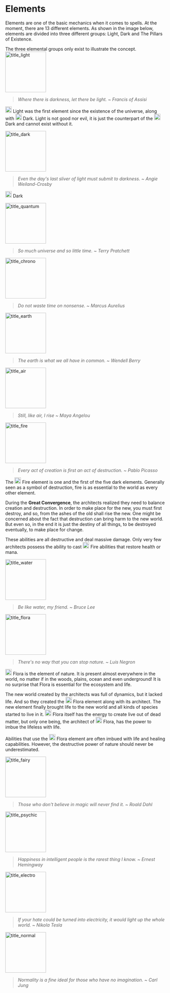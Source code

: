 # Elements

Elements are one of the basic mechanics when it comes to spells. At the moment, there are 13 different elements. As shown in the image below, elements are divided into three different groups: Light, Dark and The Pillars of Existence.

<note>
    The three elemental groups only exist to illustrate the concept.
</note>

<chapter title="Light">

<img src="title_light.png" alt="title_light" height="128" title="Light Title"/>

> <i>Where there is darkness, let there be light. ~ Francis of Assisi</i>

<format color="Bisque"><img src="icon_light.png" alt="icon_light" style="inline" width="20" title="Light Icon"/> Light</format> was the first element since the existence of the universe, along with <format color="Gray"><img src="icon_dark.png" alt="icon_dark" style="inline" width="20" title="Dark Icon"/> Dark</format>. Light is not good nor evil, it is just the counterpart of the <format color="Gray"><img src="icon_dark.png" alt="icon_dark" style="inline" width="20" title="Dark Icon"/> Dark</format> and cannot exist without it.



</chapter>

<chapter title="Dark">

<img src="title_dark.png" alt="title_dark" height="128" title="Dark Title"/>

> <i>Even the day's last sliver of light must submit to darkness. ~ Angie Weiland-Crosby</i>

<format color="Gray"><img src="icon_dark.png" alt="icon_dark" style="inline" width="20" title="Dark Icon"/> Dark</format>

</chapter>

<chapter title="Quantum">

<img src="title_quantum.png" alt="title_quantum" height="128" title="Quantum Title"/>

> <i>So much universe and so little time. ~ Terry Pratchett</i>

</chapter>

<chapter title="Chrono">

<img src="title_chrono.png" alt="title_chrono" height="128" title="Chrono Title"/>

> <i>Do not waste time on nonsense. ~ Marcus Aurelius</i>

</chapter>

<chapter title="Earth">

<img src="title_earth.png" alt="title_earth" height="128" title="Earth Title"/>

> <i>The earth is what we all have in common. ~ Wendell Berry</i>

</chapter>

<chapter title="Air">

<img src="title_air.png" alt="title_air" height="128" title="Air Title"/>

> <i>Still, like air, I rise ~ Maya Angelou</i>

</chapter>

<chapter title="Fire">

<img src="title_fire.png" alt="title_fire" height="128" title="Fire Title"/>

> <i>Every act of creation is first an act of destruction. ~ Pablo Picasso</i>

The <format color="IndianRed"><img src="icon_fire.png" alt="icon_fire" style="inline" width="20" title="Fire Icon"/> Fire</format> element is one and the first of the five dark elements. Generally seen as a symbol of destruction, fire is as essential to the world as every other element.

During the <b>Great Convergence</b>, the architects realized they need to balance creation and destruction. In order to make place for the new, you must first destroy, and so, from the ashes of the old shall rise the new. One might be concerned about the fact that destruction can bring harm to the new world. But even so, in the end it is just the destiny of all things, to be destroyed eventually, to make place for change.

These abilities are all destructive and deal massive damage. Only very few architects possess the ability to cast <format color="IndianRed"><img src="icon_fire.png" alt="icon_fire" style="inline" width="20" title="Fire Icon"/> Fire</format> abilities that restore health or mana.

</chapter>

<chapter title="Water">

<img src="title_water.png" alt="title_water" height="128" title="Water Title"/>

> <i>Be like water, my friend. ~ Bruce Lee</i>

</chapter>

<chapter title="Flora">

<img src="title_flora.png" alt="title_flora" height="128" title="Flora Title"/>

> <i>There's no way that you can stop nature. ~ Luis Negron</i>

<format color="GreenYellow"><img src="icon_flora.png" alt="icon_flora" style="inline" width="20" title="Flora Icon"/> Flora</format> is the element of nature. It is present almost everywhere in the world, no matter if in the woods, plains, ocean and even underground! It is no surprise that Flora is essential for the ecosystem and life.

The new world created by the architects was full of dynamics, but it lacked life. And so they created the <format color="GreenYellow"><img src="icon_flora.png" alt="icon_flora" style="inline" width="20" title="Flora Icon"/> Flora</format> element along with its architect. The new element finally brought life to the new world and all kinds of species started to live in it. <format color="GreenYellow"><img src="icon_flora.png" alt="icon_flora" style="inline" width="20" title="Flora Icon"/> Flora</format> itself has the energy to create live out of dead matter, but only one being, the architect of <format color="GreenYellow"><img src="icon_flora.png" alt="icon_flora" style="inline" width="20" title="Flora Icon"/> Flora</format>, has the power to imbue the lifeless with life.

Abilities that use the <format color="GreenYellow"><img src="icon_flora.png" alt="icon_flora" style="inline" width="20" title="Flora Icon"/> Flora</format> element are often imbued with life and healing capabilities. However, the destructive power of nature should never be underestimated.

</chapter>

<chapter title="Fairy">

<img src="title_fairy.png" alt="title_fairy" height="128" title="Fairy Title"/>

> <i>Those who don't believe in magic will never find it. ~ Roald Dahl</i>

</chapter>

<chapter title="Psychic">

<img src="title_psychic.png" alt="title_psychic" height="128" title="Psychic Title"/>

> <i>Happiness in intelligent people is the rarest thing I know. ~ Ernest Hemingway</i>

</chapter>

<chapter title="Electro">

<img src="title_electro.png" alt="title_electro" height="128" title="Electro Title"/>

> <i>If your hate could be turned into electricity, it would light up the whole world. ~ Nikola Tesla</i>

</chapter>

<chapter title="Normal">

<img src="title_normal.png" alt="title_normal" height="128" title="Normal Title"/>

> <i>Normality is a fine ideal for those who have no imagination. ~ Carl Jung</i>

</chapter>